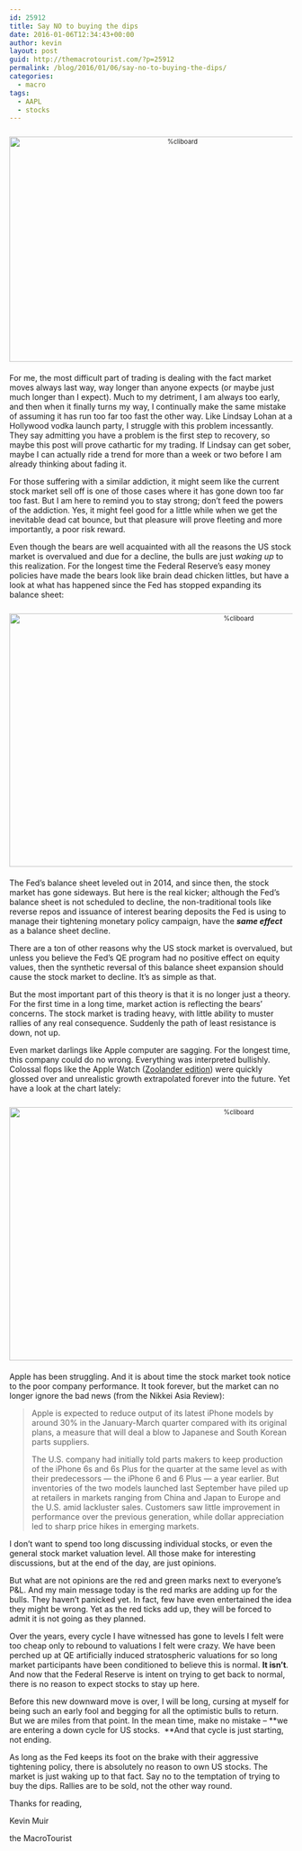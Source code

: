 ```yaml
---
id: 25912
title: Say NO to buying the dips
date: 2016-01-06T12:34:43+00:00
author: kevin
layout: post
guid: http://themacrotourist.com/?p=25912
permalink: /blog/2016/01/06/say-no-to-buying-the-dips/
categories:
  - macro
tags:
  - AAPL
  - stocks
---
```

<div style="width: image width px; font-size: 80%; text-align: center;">
  <a href="http://themacrotourist.com/pictures/RenownJan0616.png"><img class="size-full wp-image-14271" style="padding-top: 1.0em; padding-bottom: 0.5em;" src="http://themacrotourist.com/pictures/RenownJan0616.png" alt="%cliboard" width="600" height="400" /></a>
</div>

For me, the most difficult part of trading is dealing with the fact market moves always last way, way longer than anyone expects (or maybe just much longer than I expect). Much to my detriment, I am always too early, and then when it finally turns my way, I continually make the same mistake of assuming it has run too far too fast the other way. Like Lindsay Lohan at a Hollywood vodka launch party, I struggle with this problem incessantly. They say admitting you have a problem is the first step to recovery, so maybe this post will prove cathartic for my trading. If Lindsay can get sober, maybe I can actually ride a trend for more than a week or two before I am already thinking about fading it.

For those suffering with a similar addiction, it might seem like the current stock market sell off is one of those cases where it has gone down too far too fast. But I am here to remind you to stay strong; don&#8217;t feed the powers of the addiction. Yes, it might feel good for a little while when we get the inevitable dead cat bounce, but that pleasure will prove fleeting and more importantly, a poor risk reward.

Even though the bears are well acquainted with all the reasons the US stock market is overvalued and due for a decline, the bulls are just _waking up_ to this realization. For the longest time the Federal Reserve&#8217;s easy money policies have made the bears look like brain dead chicken littles, but have a look at what has happened since the Fed has stopped expanding its balance sheet:

<div style="width: image width px; font-size: 80%; text-align: center;">
  <a href="http://themacrotourist.com/pictures/SPXBSJan0616.png"><img class="size-full wp-image-14271" style="padding-top: 1.0em; padding-bottom: 0.5em;" src="http://themacrotourist.com/pictures/SPXBSJan0616.png" alt="%cliboard" width="800" height="450" /></a>
</div>

The Fed&#8217;s balance sheet leveled out in 2014, and since then, the stock market has gone sideways. But here is the real kicker; although the Fed&#8217;s balance sheet is not scheduled to decline, the non-traditional tools like reverse repos and issuance of interest bearing deposits the Fed is using to manage their tightening monetary policy campaign, have the _**same effect**_ as a balance sheet decline.

There are a ton of other reasons why the US stock market is overvalued, but unless you believe the Fed&#8217;s QE program had no positive effect on equity values, then the synthetic reversal of this balance sheet expansion should cause the stock market to decline. It&#8217;s as simple as that.

But the most important part of this theory is that it is no longer just a theory. For the first time in a long time, market action is reflecting the bears&#8217; concerns. The stock market is trading heavy, with little ability to muster rallies of any real consequence. Suddenly the path of least resistance is down, not up.

Even market darlings like Apple computer are sagging. For the longest time, this company could do no wrong. Everything was interpreted bullishly. Colossal flops like the Apple Watch (<a href="http://themacrotourist.com/blog/2015/05/27/may-2715-apple-announces-new-derek-zoolander-watch-edition/" target="_blank">Zoolander edition</a>) were quickly glossed over and unrealistic growth extrapolated forever into the future. Yet have a look at the chart lately:

<div style="width: image width px; font-size: 80%; text-align: center;">
  <a href="http://themacrotourist.com/pictures/AAPLJan0616.png"><img class="size-full wp-image-14271" style="padding-top: 1.0em; padding-bottom: 0.5em;" src="http://themacrotourist.com/pictures/AAPLJan0616.png" alt="%cliboard" width="800" height="450" /></a>
</div>

Apple has been struggling. And it is about time the stock market took notice to the poor company performance. It took forever, but the market can no longer ignore the bad news (from the Nikkei Asia Review):

> Apple is expected to reduce output of its latest iPhone models by around 30% in the January-March quarter compared with its original plans, a measure that will deal a blow to Japanese and South Korean parts suppliers.
> 
> The U.S. company had initially told parts makers to keep production of the iPhone 6s and 6s Plus for the quarter at the same level as with their predecessors &#8212; the iPhone 6 and 6 Plus &#8212; a year earlier. But inventories of the two models launched last September have piled up at retailers in markets ranging from China and Japan to Europe and the U.S. amid lackluster sales. Customers saw little improvement in performance over the previous generation, while dollar appreciation led to sharp price hikes in emerging markets.

I don&#8217;t want to spend too long discussing individual stocks, or even the general stock market valuation level. All those make for interesting discussions, but at the end of the day, are just opinions.

But what are not opinions are the red and green marks next to everyone&#8217;s P&L. And my main message today is the red marks are adding up for the bulls. They haven&#8217;t panicked yet. In fact, few have even entertained the idea they might be wrong. Yet as the red ticks add up, they will be forced to admit it is not going as they planned.

Over the years, every cycle I have witnessed has gone to levels I felt were too cheap only to rebound to valuations I felt were crazy. We have been perched up at QE artificially induced stratospheric valuations for so long market participants have been conditioned to believe this is normal. **It isn&#8217;t**. And now that the Federal Reserve is intent on trying to get back to normal, there is no reason to expect stocks to stay up here.

Before this new downward move is over, I will be long, cursing at myself for being such an early fool and begging for all the optimistic bulls to return. But we are miles from that point. In the mean time, make no mistake &#8211; **we are entering a down cycle for US stocks.  **And that cycle is just starting, not ending.

As long as the Fed keeps its foot on the brake with their aggressive tightening policy, there is absolutely no reason to own US stocks. The market is just waking up to that fact. Say no to the temptation of trying to buy the dips. Rallies are to be sold, not the other way round.

Thanks for reading,
  
Kevin Muir
  
the MacroTourist